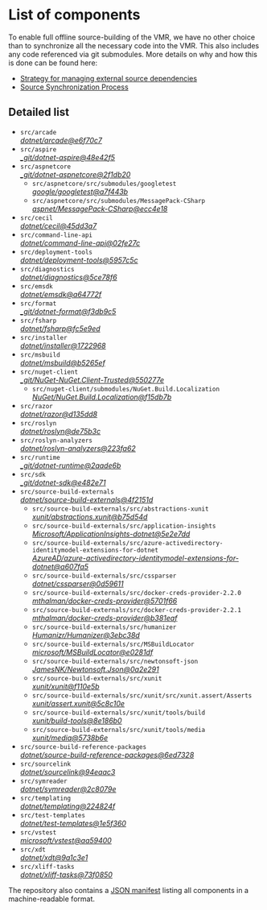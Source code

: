 ﻿# List of components

To enable full offline source-building of the VMR, we have no other choice than to synchronize all the necessary code into the VMR. This also includes any code referenced via git submodules. More details on why and how this is done can be found here:
- [Strategy for managing external source dependencies](src/arcade/Documentation/UnifiedBuild/VMR-Strategy-For-External-Source.md)
- [Source Synchronization Process](src/arcade/Documentation/UnifiedBuild/VMR-Design-And-Operation.md#source-synchronization-process)

## Detailed list

<!-- component list beginning -->
- `src/arcade`  
*[dotnet/arcade@e6f70c7](https://github.com/dotnet/arcade/tree/e6f70c7dd528f05cd28cec2a179d58c22e91d9ac)*
- `src/aspire`  
*[_git/dotnet-aspire@48e42f5](https://dev.azure.com/dnceng/internal/_git/dotnet-aspire/?version=GC48e42f59d64d84b404e904996a9ed61f2a17a569)*
- `src/aspnetcore`  
*[_git/dotnet-aspnetcore@2f1db20](https://dev.azure.com/dnceng/internal/_git/dotnet-aspnetcore/?version=GC2f1db20456007c9515068a35a65afdf99af70bc6)*
    - `src/aspnetcore/src/submodules/googletest`  
    *[google/googletest@a7f443b](https://github.com/google/googletest/tree/a7f443b80b105f940225332ed3c31f2790092f47)*
    - `src/aspnetcore/src/submodules/MessagePack-CSharp`  
    *[aspnet/MessagePack-CSharp@ecc4e18](https://github.com/aspnet/MessagePack-CSharp/tree/ecc4e18ad7a0c7db51cd7e3d2997a291ed01444d)*
- `src/cecil`  
*[dotnet/cecil@45dd3a7](https://github.com/dotnet/cecil/tree/45dd3a73dd5b64b010c4251303b3664bb30df029)*
- `src/command-line-api`  
*[dotnet/command-line-api@02fe27c](https://github.com/dotnet/command-line-api/tree/02fe27cd6a9b001c8feb7938e6ef4b3799745759)*
- `src/deployment-tools`  
*[dotnet/deployment-tools@5957c5c](https://github.com/dotnet/deployment-tools/tree/5957c5c5f85f17c145e7fab4ece37ad6aafcded9)*
- `src/diagnostics`  
*[dotnet/diagnostics@5ce78f6](https://github.com/dotnet/diagnostics/tree/5ce78f66d89ea529e459abddb129ab36cb5bd936)*
- `src/emsdk`  
*[dotnet/emsdk@a64772f](https://github.com/dotnet/emsdk/tree/a64772f521c578bc9925578b1384d3a08a02d31d)*
- `src/format`  
*[_git/dotnet-format@f3db9c5](https://dev.azure.com/dnceng/internal/_git/dotnet-format/?version=GCf3db9c59a54819769154eb5e0fdbc232848b6b9a)*
- `src/fsharp`  
*[dotnet/fsharp@fc5e9ed](https://github.com/dotnet/fsharp/tree/fc5e9eda234e2b69aa479f4f83faddc31fdd4da7)*
- `src/installer`  
*[dotnet/installer@1722968](https://github.com/dotnet/installer/tree/1722968ac9e53c7306904a9344eabd0bbf1d54cb)*
- `src/msbuild`  
*[dotnet/msbuild@b5265ef](https://github.com/dotnet/msbuild/tree/b5265ef370a651f8c3458110b804e5cbf869eeb5)*
- `src/nuget-client`  
*[_git/NuGet-NuGet.Client-Trusted@550277e](https://dev.azure.com/devdiv/DevDiv/_git/NuGet-NuGet.Client-Trusted/?version=GC550277e0616e549446f03fda35d3e23dff75dc01)*
    - `src/nuget-client/submodules/NuGet.Build.Localization`  
    *[NuGet/NuGet.Build.Localization@f15db7b](https://github.com/NuGet/NuGet.Build.Localization/tree/f15db7b7c6f5affbea268632ef8333d2687c8031)*
- `src/razor`  
*[dotnet/razor@d135dd8](https://github.com/dotnet/razor/tree/d135dd8d2ec1c2fbdee220e8656b308694e17a4b)*
- `src/roslyn`  
*[dotnet/roslyn@de75b3c](https://github.com/dotnet/roslyn/tree/de75b3c77d41c21562fc2e9dbcc26b2268c80b26)*
- `src/roslyn-analyzers`  
*[dotnet/roslyn-analyzers@223fa62](https://github.com/dotnet/roslyn-analyzers/tree/223fa62ea09457588b4b0f88ee8ac62ea5ab5db5)*
- `src/runtime`  
*[_git/dotnet-runtime@2aade6b](https://dev.azure.com/dnceng/internal/_git/dotnet-runtime/?version=GC2aade6beb02ea367fd97c4070a4198802fe61c03)*
- `src/sdk`  
*[_git/dotnet-sdk@e482e71](https://dev.azure.com/dnceng/internal/_git/dotnet-sdk/?version=GCe482e71a594dfc60045b3b02ace7c0592753ac71)*
- `src/source-build-externals`  
*[dotnet/source-build-externals@4f2151d](https://github.com/dotnet/source-build-externals/tree/4f2151df120194f0268944f1b723c14820738fc8)*
    - `src/source-build-externals/src/abstractions-xunit`  
    *[xunit/abstractions.xunit@b75d54d](https://github.com/xunit/abstractions.xunit/tree/b75d54d73b141709f805c2001b16f3dd4d71539d)*
    - `src/source-build-externals/src/application-insights`  
    *[Microsoft/ApplicationInsights-dotnet@5e2e7dd](https://github.com/Microsoft/ApplicationInsights-dotnet/tree/5e2e7ddda961ec0e16a75b1ae0a37f6a13c777f5)*
    - `src/source-build-externals/src/azure-activedirectory-identitymodel-extensions-for-dotnet`  
    *[AzureAD/azure-activedirectory-identitymodel-extensions-for-dotnet@a607fa5](https://github.com/AzureAD/azure-activedirectory-identitymodel-extensions-for-dotnet/tree/a607fa5e0005a6178cf1d2fed4fa0f8179cdb186)*
    - `src/source-build-externals/src/cssparser`  
    *[dotnet/cssparser@0d59611](https://github.com/dotnet/cssparser/tree/0d59611784841735a7778a67aa6e9d8d000c861f)*
    - `src/source-build-externals/src/docker-creds-provider-2.2.0`  
    *[mthalman/docker-creds-provider@5701f66](https://github.com/mthalman/docker-creds-provider/tree/5701f6667c1fbd805684857baaa860383bbdfed7)*
    - `src/source-build-externals/src/docker-creds-provider-2.2.1`  
    *[mthalman/docker-creds-provider@b381eaf](https://github.com/mthalman/docker-creds-provider/tree/b381eafbeecb1039f5839fc98ef45e7b3e52dee9)*
    - `src/source-build-externals/src/humanizer`  
    *[Humanizr/Humanizer@3ebc38d](https://github.com/Humanizr/Humanizer/tree/3ebc38de585fc641a04b0e78ed69468453b0f8a1)*
    - `src/source-build-externals/src/MSBuildLocator`  
    *[microsoft/MSBuildLocator@e0281df](https://github.com/microsoft/MSBuildLocator/tree/e0281df33274ac3c3e22acc9b07dcb4b31d57dc0)*
    - `src/source-build-externals/src/newtonsoft-json`  
    *[JamesNK/Newtonsoft.Json@0a2e291](https://github.com/JamesNK/Newtonsoft.Json/tree/0a2e291c0d9c0c7675d445703e51750363a549ef)*
    - `src/source-build-externals/src/xunit`  
    *[xunit/xunit@f110e5b](https://github.com/xunit/xunit/tree/f110e5bee5dfd4c08339587c9c3df9292fcb597c)*
    - `src/source-build-externals/src/xunit/src/xunit.assert/Asserts`  
    *[xunit/assert.xunit@5c8c10e](https://github.com/xunit/assert.xunit/tree/5c8c10e085eb42f39f2fe0b40c94bf56649eb0a4)*
    - `src/source-build-externals/src/xunit/tools/build`  
    *[xunit/build-tools@8e186b0](https://github.com/xunit/build-tools/tree/8e186b0f8e398796e75453f3f18952b06d29fdfd)*
    - `src/source-build-externals/src/xunit/tools/media`  
    *[xunit/media@5738b6e](https://github.com/xunit/media/tree/5738b6e86f08e0389c4392b939c20e3eca2d9822)*
- `src/source-build-reference-packages`  
*[dotnet/source-build-reference-packages@6ed7328](https://github.com/dotnet/source-build-reference-packages/tree/6ed73280a6d70f7e7ac39c86f2abe8c10983f0bb)*
- `src/sourcelink`  
*[dotnet/sourcelink@94eaac3](https://github.com/dotnet/sourcelink/tree/94eaac3385cafff41094454966e1af1d1cf60f00)*
- `src/symreader`  
*[dotnet/symreader@2c8079e](https://github.com/dotnet/symreader/tree/2c8079e2e8e78c0cd11ac75a32014756136ecdb9)*
- `src/templating`  
*[dotnet/templating@224824f](https://github.com/dotnet/templating/tree/224824ff7d90e091d7ed93bf056ff70c9d0d6ab9)*
- `src/test-templates`  
*[dotnet/test-templates@1e5f360](https://github.com/dotnet/test-templates/tree/1e5f3603af2277910aad946736ee23283e7f3e16)*
- `src/vstest`  
*[microsoft/vstest@aa59400](https://github.com/microsoft/vstest/tree/aa59400b11e1aeee2e8af48928dbd48748a8bef9)*
- `src/xdt`  
*[dotnet/xdt@9a1c3e1](https://github.com/dotnet/xdt/tree/9a1c3e1b7f0c8763d4c96e593961a61a72679a7b)*
- `src/xliff-tasks`  
*[dotnet/xliff-tasks@73f0850](https://github.com/dotnet/xliff-tasks/tree/73f0850939d96131c28cf6ea6ee5aacb4da0083a)*
<!-- component list end -->

The repository also contains a [JSON manifest](https://github.com/dotnet/dotnet/blob/main/src/source-manifest.json) listing all components in a machine-readable format.
